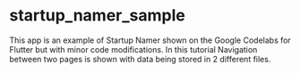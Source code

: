 # startup_namer_sample

This app is an example of Startup Namer shown on the Google Codelabs for Flutter but with minor code modifications. In this tutorial Navigation between two pages is shown with data being stored in 2 different files.
